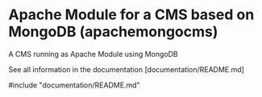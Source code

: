 # Apache Module for a CMS based on MongoDB (apachemongocms)
A CMS running as Apache Module using MongoDB

See all information in the documentation [documentation/README.md]


#include "documentation/README.md"
